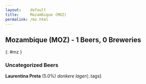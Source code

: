 ```yaml
---
layout:    default
title:     Mozambique (MOZ)
permalink: /mz.html
---
```


## Mozambique (MOZ) - 1 Beers, 0 Breweries
{: #mz }




### Uncategorized Beers

**Laurentina Preta** (5.0%) _donkere lager_{:.tags} 



 
